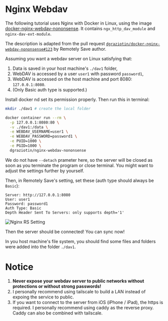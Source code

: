 # Nginx Webdav 

The following tutorial uses Nginx with Docker in Linux, using the image [docker-nginx-webdav-nononsense](https://github.com/dgraziotin/docker-nginx-webdav-nononsense). It contains `ngx_http_dav_module` and `nginx-dav-ext-module`.

The description is adapted from the pull request [`dgraziotin/docker-nginx-webdav-nononsense#123`](https://github.com/dgraziotin/docker-nginx-webdav-nononsense/pull/123) by Remotely Save author.

Assuming you want a webdav server on Linux satisfying that:

1. Data is saved in your host machine's `./dav1` folder,
2. WebDAV is accessed by a user `user1` with password `password1`,
3. WebDAV is accessed on the host machine and port 8080: `127.0.0.1:8080`.
4. (Only Basic auth type is supported.)

Install docker nd set its permission properly. Then run this in terminal:

```bash
mkdir ./dav1 # create the local folder

docker container run --rm \
  -p 127.0.0.1:8080:80 \
  -v ./dav1:/data \
  -e WEBDAV_USERNAME=user1 \
  -e WEBDAV_PASSWORD=password1 \
  -e PUID=1000 \
  -e PGID=1000 \
  dgraziotin/nginx-webdav-nononsense
```

We do not have `--detach` prameter here, so the server will be closed as soon as you terminate the program or close terminal. You might want to adjust the settings further by yourself.

Then, in Remotely Save's setting, set these (auth type should always be `Basic`):

```
Server: http://127.0.0.1:8080
User: user1
Password: password1
Auth Type: Basic
Depth Header Sent To Servers: only supports depth='1'
```

![Nginx RS Setting](./nginx_rs_setting.png)

Then the server should be connected! You can sync now!

In you host machine's file system, you should find some files and folders were added into the folder `./dav1`.

# Notice

1. **Never expose your webdav server to public networks without protections or without strong passwords!**
2. I personally recommend using tailscale to build a LAN instead of expoing the service to public.
3. If you want to connect to the server from iOS (iPhone / iPad), the https is required. I personally recommend using caddy as the reverse proxy. Caddy can also be combined with tailscale. 
